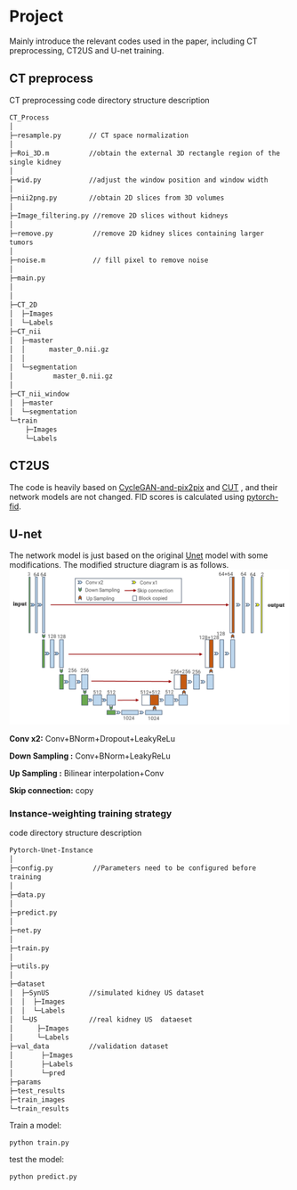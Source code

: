 
# Project 


Mainly introduce the relevant codes used in the paper, including CT preprocessing, CT2US and U-net training.


##  CT preprocess
CT preprocessing code directory structure description
```
CT_Process
│ 
├─resample.py       // CT space normalization
│ 
├─Roi_3D.m          //obtain the external 3D rectangle region of the single kidney
│ 
├─wid.py            //adjust the window position and window width
│ 
├─nii2png.py        //obtain 2D slices from 3D volumes
│ 
├─Image_filtering.py //remove 2D slices without kidneys
│ 
├─remove.py          //remove 2D kidney slices containing larger tumors 
│ 
├─noise.m            // fill pixel to remove noise
│
├─main.py
│ 
│  
├─CT_2D
│  ├─Images
│  └─Labels
├─CT_nii
│  ├─master
│  │      master_0.nii.gz
│  │      
│  └─segmentation
│          master_0.nii.gz
│          
├─CT_nii_window
│  ├─master
│  └─segmentation
└─train
    ├─Images
    └─Labels

```
## CT2US
The code is heavily based on [CycleGAN-and-pix2pix](https://github.com/junyanz/pytorch-CycleGAN-and-pix2pix) and [CUT](https://github.com/taesungp/contrastive-unpaired-translation) , and their network models are not changed. FID scores is calculated using [pytorch-fid](https://github.com/mseitzer/pytorch-fid).
## U-net
The network model is just based on the original [Unet](https://arxiv.org/abs/1505.04597) model with some modifications. The modified structure diagram is as follows.
![image](unet.png)



__Conv x2:__ Conv+BNorm+Dropout+LeakyReLu

__Down Sampling :__ Conv+BNorm+LeakyReLu

__Up Sampling :__ Bilinear interpolation+Conv

__Skip connection:__ copy

### Instance-weighting training strategy
code directory structure description 
```
Pytorch-Unet-Instance
│
├─config.py          //Parameters need to be configured before training
│
├─data.py
│
├─predict.py         
│
├─net.py
│
├─train.py
│
├─utils.py
│
├─dataset
│  ├─SynUS          //simulated kidney US dataset
│  │  ├─Images
│  │  └─Labels
│  └─US             //real kidney US  dataeset
│      ├─Images
│      └─Labels
├─val_data          //validation dataset
│       ├─Images
│       ├─Labels
│       └─pred
├─params
├─test_results
├─train_images
└─train_results
```
Train a model:
```
python train.py
```
test the model:
```
python predict.py
```